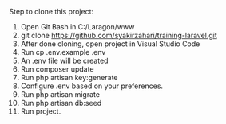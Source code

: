 Step to clone this project:

1. Open Git Bash in C:/Laragon/www
2. git clone https://github.com/syakirzahari/training-laravel.git
3. After done cloning, open project in Visual Studio Code
4. Run cp .env.example .env
5. An .env file will be created
6. Run composer update
7. Run php artisan key:generate
8. Configure .env based on your preferences.
9. Run php artisan migrate
10. Run php artisan db:seed
11. Run project.
